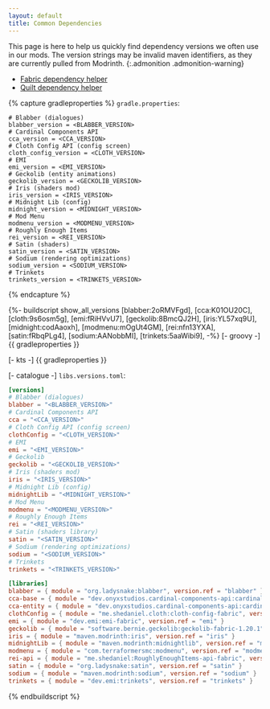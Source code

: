 ```yaml
---
layout: default
title: Common Dependencies
---
```


This page is here to help us quickly find dependency versions we often use in our mods.
The version strings may be invalid maven identifiers, as they are currently pulled from Modrinth.
{:.admonition .admonition-warning}

- [Fabric dependency helper](https://fabricmc.net/develop/)
- [Quilt dependency helper](https://lambdaurora.dev/tools/import_quilt.html)

{% capture gradleproperties %}
`gradle.properties`:
```properties
# Blabber (dialogues)
blabber_version = <BLABBER_VERSION>
# Cardinal Components API
cca_version = <CCA_VERSION>
# Cloth Config API (config screen)
cloth_config_version = <CLOTH_VERSION>
# EMI
emi_version = <EMI_VERSION>
# Geckolib (entity animations)
geckolib_version = <GECKOLIB_VERSION>
# Iris (shaders mod)
iris_version = <IRIS_VERSION>
# Midnight Lib (config)
midnight_version = <MIDNIGHT_VERSION>
# Mod Menu
modmenu_version = <MODMENU_VERSION>
# Roughly Enough Items
rei_version = <REI_VERSION>
# Satin (shaders)
satin_version = <SATIN_VERSION>
# Sodium (rendering optimizations)
sodium_version = <SODIUM_VERSION>
# Trinkets
trinkets_version = <TRINKETS_VERSION>
```
{% endcapture %}

{%- buildscript show_all_versions
    [blabber:2oRMVFgd],
    [cca:K01OU20C],
    [cloth:9s6osm5g],
    [emi:fRiHVvU7],
    [geckolib:8BmcQJ2H],
    [iris:YL57xq9U],
    [midnight:codAaoxh],
    [modmenu:mOgUt4GM],
    [rei:nfn13YXA],
    [satin:fRbqPLg4],
    [sodium:AANobbMI],
    [trinkets:5aaWibi9],
-%}
[- groovy -]
{{ gradleproperties }}

[- kts -]
{{ gradleproperties }}

[- catalogue -]
`libs.versions.toml`:
```toml
[versions]
# Blabber (dialogues)
blabber = "<BLABBER_VERSION>"
# Cardinal Components API
cca = "<CCA_VERSION>"
# Cloth Config API (config screen)
clothConfig = "<CLOTH_VERSION>"
# EMI
emi = "<EMI_VERSION>"
# Geckolib
geckolib = "<GECKOLIB_VERSION>"
# Iris (shaders mod)
iris = "<IRIS_VERSION>"
# Midnight Lib (config)
midnightLib = "<MIDNIGHT_VERSION>"
# Mod Menu
modmenu = "<MODMENU_VERSION>"
# Roughly Enough Items
rei = "<REI_VERSION>"
# Satin (shaders library)
satin = "<SATIN_VERSION>"
# Sodium (rendering optimizations)
sodium = "<SODIUM_VERSION>"
# Trinkets
trinkets = "<TRINKETS_VERSION>"

[libraries]
blabber = { module = "org.ladysnake:blabber", version.ref = "blabber" }
cca-base = { module = "dev.onyxstudios.cardinal-components-api:cardinal-components-base", version.ref = "cca" }
cca-entity = { module = "dev.onyxstudios.cardinal-components-api:cardinal-components-entity", version.ref = "cca" }
clothConfig = { module = "me.shedaniel.cloth:cloth-config-fabric", version.ref = "clothConfig"}
emi = { module = "dev.emi:emi-fabric", version.ref = "emi" }
geckolib = { module = "software.bernie.geckolib:geckolib-fabric-1.20.1", version.ref = "geckolib" }
iris = { module = "maven.modrinth:iris", version.ref = "iris" }
midnightLib = { module = "maven.modrinth:midnightlib", version.ref = "midnightLib" }
modmenu = { module = "com.terraformersmc:modmenu", version.ref = "modmenu"}
rei-api = { module = "me.shedaniel:RoughlyEnoughItems-api-fabric", version.ref = "rei" }
satin = { module = "org.ladysnake:satin", version.ref = "satin" }
sodium = { module = "maven.modrinth:sodium", version.ref = "sodium" }
trinkets = { module = "dev.emi:trinkets", version.ref = "trinkets" }
```

{% endbuildscript %}
